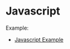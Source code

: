 # Javascript

Example:

* [Javascript Example](https://rebyte.ai/p/21b2295005587a5375d8/callable/a28c80a59d83d7372644)
